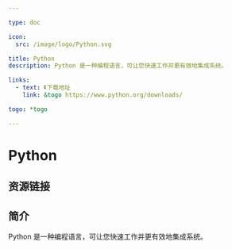 ```yaml
---

type: doc

icon:
  src: /image/logo/Python.svg

title: Python
description: Python 是一种编程语言，可让您快速工作并更有效地集成系统。

links:
  - text: ⏬下载地址
    link: &togo https://www.python.org/downloads/

togo: *togo

---
```


<ShowLogo />

# Python

<ShowBreadcrumb />

## 资源链接

<ShowLinks />

## 简介

Python 是一种编程语言，可让您快速工作并更有效地集成系统。
